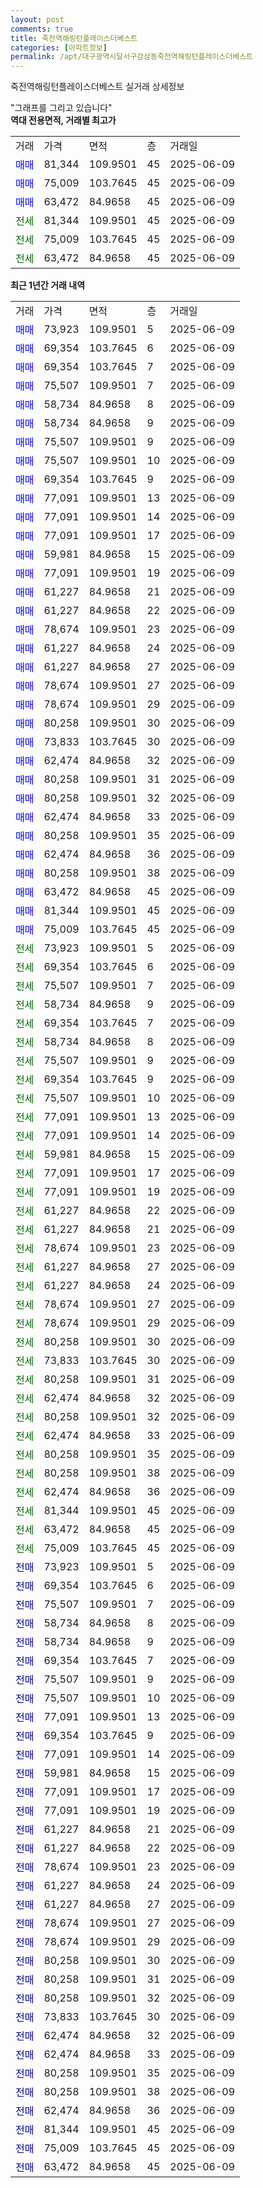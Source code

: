 ```yaml
---
layout: post
comments: true
title: 죽전역해링턴플레이스더베스트
categories: [아파트정보]
permalink: /apt/대구광역시달서구감삼동죽전역해링턴플레이스더베스트
---
```


죽전역해링턴플레이스더베스트 실거래 상세정보

<script type="text/javascript">
  google.charts.load('current', {'packages':['line', 'corechart']});
  google.charts.setOnLoadCallback(drawChart);

  function drawChart() {
    var data = new google.visualization.DataTable();
    data.addColumn('date', '거래일');
    data.addColumn('number', "매매");
    data.addColumn('number', "전세");
    data.addColumn('number', "전매");

    data.addRows([[new Date(Date.parse("2025-06-09")), 73923, null, null], [new Date(Date.parse("2025-06-09")), 69354, null, null], [new Date(Date.parse("2025-06-09")), 69354, null, null], [new Date(Date.parse("2025-06-09")), 75507, null, null], [new Date(Date.parse("2025-06-09")), 58734, null, null], [new Date(Date.parse("2025-06-09")), 58734, null, null], [new Date(Date.parse("2025-06-09")), 75507, null, null], [new Date(Date.parse("2025-06-09")), 75507, null, null], [new Date(Date.parse("2025-06-09")), 69354, null, null], [new Date(Date.parse("2025-06-09")), 77091, null, null], [new Date(Date.parse("2025-06-09")), 77091, null, null], [new Date(Date.parse("2025-06-09")), 77091, null, null], [new Date(Date.parse("2025-06-09")), 59981, null, null], [new Date(Date.parse("2025-06-09")), 77091, null, null], [new Date(Date.parse("2025-06-09")), 61227, null, null], [new Date(Date.parse("2025-06-09")), 61227, null, null], [new Date(Date.parse("2025-06-09")), 78674, null, null], [new Date(Date.parse("2025-06-09")), 61227, null, null], [new Date(Date.parse("2025-06-09")), 61227, null, null], [new Date(Date.parse("2025-06-09")), 78674, null, null], [new Date(Date.parse("2025-06-09")), 78674, null, null], [new Date(Date.parse("2025-06-09")), 80258, null, null], [new Date(Date.parse("2025-06-09")), 73833, null, null], [new Date(Date.parse("2025-06-09")), 62474, null, null], [new Date(Date.parse("2025-06-09")), 80258, null, null], [new Date(Date.parse("2025-06-09")), 80258, null, null], [new Date(Date.parse("2025-06-09")), 62474, null, null], [new Date(Date.parse("2025-06-09")), 80258, null, null], [new Date(Date.parse("2025-06-09")), 62474, null, null], [new Date(Date.parse("2025-06-09")), 80258, null, null], [new Date(Date.parse("2025-06-09")), 63472, null, null], [new Date(Date.parse("2025-06-09")), 81344, null, null], [new Date(Date.parse("2025-06-09")), 75009, null, null], [new Date(Date.parse("2025-06-09")), null, 73923, null], [new Date(Date.parse("2025-06-09")), null, 69354, null], [new Date(Date.parse("2025-06-09")), null, 75507, null], [new Date(Date.parse("2025-06-09")), null, 58734, null], [new Date(Date.parse("2025-06-09")), null, 69354, null], [new Date(Date.parse("2025-06-09")), null, 58734, null], [new Date(Date.parse("2025-06-09")), null, 75507, null], [new Date(Date.parse("2025-06-09")), null, 69354, null], [new Date(Date.parse("2025-06-09")), null, 75507, null], [new Date(Date.parse("2025-06-09")), null, 77091, null], [new Date(Date.parse("2025-06-09")), null, 77091, null], [new Date(Date.parse("2025-06-09")), null, 59981, null], [new Date(Date.parse("2025-06-09")), null, 77091, null], [new Date(Date.parse("2025-06-09")), null, 77091, null], [new Date(Date.parse("2025-06-09")), null, 61227, null], [new Date(Date.parse("2025-06-09")), null, 61227, null], [new Date(Date.parse("2025-06-09")), null, 78674, null], [new Date(Date.parse("2025-06-09")), null, 61227, null], [new Date(Date.parse("2025-06-09")), null, 61227, null], [new Date(Date.parse("2025-06-09")), null, 78674, null], [new Date(Date.parse("2025-06-09")), null, 78674, null], [new Date(Date.parse("2025-06-09")), null, 80258, null], [new Date(Date.parse("2025-06-09")), null, 73833, null], [new Date(Date.parse("2025-06-09")), null, 80258, null], [new Date(Date.parse("2025-06-09")), null, 62474, null], [new Date(Date.parse("2025-06-09")), null, 80258, null], [new Date(Date.parse("2025-06-09")), null, 62474, null], [new Date(Date.parse("2025-06-09")), null, 80258, null], [new Date(Date.parse("2025-06-09")), null, 80258, null], [new Date(Date.parse("2025-06-09")), null, 62474, null], [new Date(Date.parse("2025-06-09")), null, 81344, null], [new Date(Date.parse("2025-06-09")), null, 63472, null], [new Date(Date.parse("2025-06-09")), null, 75009, null], [new Date(Date.parse("2025-06-09")), null, null, 73923], [new Date(Date.parse("2025-06-09")), null, null, 69354], [new Date(Date.parse("2025-06-09")), null, null, 75507], [new Date(Date.parse("2025-06-09")), null, null, 58734], [new Date(Date.parse("2025-06-09")), null, null, 58734], [new Date(Date.parse("2025-06-09")), null, null, 69354], [new Date(Date.parse("2025-06-09")), null, null, 75507], [new Date(Date.parse("2025-06-09")), null, null, 75507], [new Date(Date.parse("2025-06-09")), null, null, 77091], [new Date(Date.parse("2025-06-09")), null, null, 69354], [new Date(Date.parse("2025-06-09")), null, null, 77091], [new Date(Date.parse("2025-06-09")), null, null, 59981], [new Date(Date.parse("2025-06-09")), null, null, 77091], [new Date(Date.parse("2025-06-09")), null, null, 77091], [new Date(Date.parse("2025-06-09")), null, null, 61227], [new Date(Date.parse("2025-06-09")), null, null, 61227], [new Date(Date.parse("2025-06-09")), null, null, 78674], [new Date(Date.parse("2025-06-09")), null, null, 61227], [new Date(Date.parse("2025-06-09")), null, null, 61227], [new Date(Date.parse("2025-06-09")), null, null, 78674], [new Date(Date.parse("2025-06-09")), null, null, 78674], [new Date(Date.parse("2025-06-09")), null, null, 80258], [new Date(Date.parse("2025-06-09")), null, null, 80258], [new Date(Date.parse("2025-06-09")), null, null, 80258], [new Date(Date.parse("2025-06-09")), null, null, 73833], [new Date(Date.parse("2025-06-09")), null, null, 62474], [new Date(Date.parse("2025-06-09")), null, null, 62474], [new Date(Date.parse("2025-06-09")), null, null, 80258], [new Date(Date.parse("2025-06-09")), null, null, 80258], [new Date(Date.parse("2025-06-09")), null, null, 62474], [new Date(Date.parse("2025-06-09")), null, null, 81344], [new Date(Date.parse("2025-06-09")), null, null, 75009], [new Date(Date.parse("2025-06-09")), null, null, 63472]]);

    var options = {
      hAxis: {
        format: 'yyyy/MM/dd'
      },    
      lineWidth: 0,
      pointsVisible: true,    
      title: '최근 1년간 유형별 실거래가 분포',
      legend: { position: 'bottom' }
    };

    var formatter = new google.visualization.NumberFormat({pattern:'###,###'} );
    formatter.format(data, 1);
    formatter.format(data, 2);
    
    setTimeout(function() {
        var chart = new google.visualization.LineChart(document.getElementById('columnchart_material'));
        chart.draw(data, (options));
        document.getElementById('loading').style.display = 'none';
    }, 200);
  }
</script>


<div id="loading" style="z-index:20; display: block; margin-left: 0px">"그래프를 그리고 있습니다"</div>
<div id="columnchart_material" style="width: 95%; margin-left: 0px; display: block"></div>
<!-- contents start -->
<b>역대 전용면적, 거래별 최고가</b>
<table class="sortable">
    <tr>
      <td>거래</td>
      <td>가격</td>
      <td>면적</td>
      <td>층</td>
      <td>거래일</td>
    </tr>
        <tr>
          <td><a style="color: blue">매매</a></td>
          <td>81,344</td>
          <td>109.9501</td>
          <td>45</td>
          <td>2025-06-09</td>
        </tr>            <tr>
          <td><a style="color: blue">매매</a></td>
          <td>75,009</td>
          <td>103.7645</td>
          <td>45</td>
          <td>2025-06-09</td>
        </tr>            <tr>
          <td><a style="color: blue">매매</a></td>
          <td>63,472</td>
          <td>84.9658</td>
          <td>45</td>
          <td>2025-06-09</td>
        </tr>        
        <tr>
              <td><a style="color: darkgreen">전세</a></td>
              <td>81,344</td>
              <td>109.9501</td>
              <td>45</td>
              <td>2025-06-09</td>
            </tr>            <tr>
              <td><a style="color: darkgreen">전세</a></td>
              <td>75,009</td>
              <td>103.7645</td>
              <td>45</td>
              <td>2025-06-09</td>
            </tr>            <tr>
              <td><a style="color: darkgreen">전세</a></td>
              <td>63,472</td>
              <td>84.9658</td>
              <td>45</td>
              <td>2025-06-09</td>
            </tr>        
    
</table>

<b>최근 1년간 거래 내역</b>

<table class="sortable">
    <tr>
      <td>거래</td>
      <td>가격</td>
      <td>면적</td>
      <td>층</td>
      <td>거래일</td>
    </tr>
    <tr>
      <td><a style="color: blue">매매</a></td>
      <td>73,923</td>
      <td>109.9501</td>
      <td>5</td>
      <td>2025-06-09</td>
    </tr>          <tr>
      <td><a style="color: blue">매매</a></td>
      <td>69,354</td>
      <td>103.7645</td>
      <td>6</td>
      <td>2025-06-09</td>
    </tr>          <tr>
      <td><a style="color: blue">매매</a></td>
      <td>69,354</td>
      <td>103.7645</td>
      <td>7</td>
      <td>2025-06-09</td>
    </tr>          <tr>
      <td><a style="color: blue">매매</a></td>
      <td>75,507</td>
      <td>109.9501</td>
      <td>7</td>
      <td>2025-06-09</td>
    </tr>          <tr>
      <td><a style="color: blue">매매</a></td>
      <td>58,734</td>
      <td>84.9658</td>
      <td>8</td>
      <td>2025-06-09</td>
    </tr>          <tr>
      <td><a style="color: blue">매매</a></td>
      <td>58,734</td>
      <td>84.9658</td>
      <td>9</td>
      <td>2025-06-09</td>
    </tr>          <tr>
      <td><a style="color: blue">매매</a></td>
      <td>75,507</td>
      <td>109.9501</td>
      <td>9</td>
      <td>2025-06-09</td>
    </tr>          <tr>
      <td><a style="color: blue">매매</a></td>
      <td>75,507</td>
      <td>109.9501</td>
      <td>10</td>
      <td>2025-06-09</td>
    </tr>          <tr>
      <td><a style="color: blue">매매</a></td>
      <td>69,354</td>
      <td>103.7645</td>
      <td>9</td>
      <td>2025-06-09</td>
    </tr>          <tr>
      <td><a style="color: blue">매매</a></td>
      <td>77,091</td>
      <td>109.9501</td>
      <td>13</td>
      <td>2025-06-09</td>
    </tr>          <tr>
      <td><a style="color: blue">매매</a></td>
      <td>77,091</td>
      <td>109.9501</td>
      <td>14</td>
      <td>2025-06-09</td>
    </tr>          <tr>
      <td><a style="color: blue">매매</a></td>
      <td>77,091</td>
      <td>109.9501</td>
      <td>17</td>
      <td>2025-06-09</td>
    </tr>          <tr>
      <td><a style="color: blue">매매</a></td>
      <td>59,981</td>
      <td>84.9658</td>
      <td>15</td>
      <td>2025-06-09</td>
    </tr>          <tr>
      <td><a style="color: blue">매매</a></td>
      <td>77,091</td>
      <td>109.9501</td>
      <td>19</td>
      <td>2025-06-09</td>
    </tr>          <tr>
      <td><a style="color: blue">매매</a></td>
      <td>61,227</td>
      <td>84.9658</td>
      <td>21</td>
      <td>2025-06-09</td>
    </tr>          <tr>
      <td><a style="color: blue">매매</a></td>
      <td>61,227</td>
      <td>84.9658</td>
      <td>22</td>
      <td>2025-06-09</td>
    </tr>          <tr>
      <td><a style="color: blue">매매</a></td>
      <td>78,674</td>
      <td>109.9501</td>
      <td>23</td>
      <td>2025-06-09</td>
    </tr>          <tr>
      <td><a style="color: blue">매매</a></td>
      <td>61,227</td>
      <td>84.9658</td>
      <td>24</td>
      <td>2025-06-09</td>
    </tr>          <tr>
      <td><a style="color: blue">매매</a></td>
      <td>61,227</td>
      <td>84.9658</td>
      <td>27</td>
      <td>2025-06-09</td>
    </tr>          <tr>
      <td><a style="color: blue">매매</a></td>
      <td>78,674</td>
      <td>109.9501</td>
      <td>27</td>
      <td>2025-06-09</td>
    </tr>          <tr>
      <td><a style="color: blue">매매</a></td>
      <td>78,674</td>
      <td>109.9501</td>
      <td>29</td>
      <td>2025-06-09</td>
    </tr>          <tr>
      <td><a style="color: blue">매매</a></td>
      <td>80,258</td>
      <td>109.9501</td>
      <td>30</td>
      <td>2025-06-09</td>
    </tr>          <tr>
      <td><a style="color: blue">매매</a></td>
      <td>73,833</td>
      <td>103.7645</td>
      <td>30</td>
      <td>2025-06-09</td>
    </tr>          <tr>
      <td><a style="color: blue">매매</a></td>
      <td>62,474</td>
      <td>84.9658</td>
      <td>32</td>
      <td>2025-06-09</td>
    </tr>          <tr>
      <td><a style="color: blue">매매</a></td>
      <td>80,258</td>
      <td>109.9501</td>
      <td>31</td>
      <td>2025-06-09</td>
    </tr>          <tr>
      <td><a style="color: blue">매매</a></td>
      <td>80,258</td>
      <td>109.9501</td>
      <td>32</td>
      <td>2025-06-09</td>
    </tr>          <tr>
      <td><a style="color: blue">매매</a></td>
      <td>62,474</td>
      <td>84.9658</td>
      <td>33</td>
      <td>2025-06-09</td>
    </tr>          <tr>
      <td><a style="color: blue">매매</a></td>
      <td>80,258</td>
      <td>109.9501</td>
      <td>35</td>
      <td>2025-06-09</td>
    </tr>          <tr>
      <td><a style="color: blue">매매</a></td>
      <td>62,474</td>
      <td>84.9658</td>
      <td>36</td>
      <td>2025-06-09</td>
    </tr>          <tr>
      <td><a style="color: blue">매매</a></td>
      <td>80,258</td>
      <td>109.9501</td>
      <td>38</td>
      <td>2025-06-09</td>
    </tr>          <tr>
      <td><a style="color: blue">매매</a></td>
      <td>63,472</td>
      <td>84.9658</td>
      <td>45</td>
      <td>2025-06-09</td>
    </tr>          <tr>
      <td><a style="color: blue">매매</a></td>
      <td>81,344</td>
      <td>109.9501</td>
      <td>45</td>
      <td>2025-06-09</td>
    </tr>          <tr>
      <td><a style="color: blue">매매</a></td>
      <td>75,009</td>
      <td>103.7645</td>
      <td>45</td>
      <td>2025-06-09</td>
    </tr>          <tr>
      <td><a style="color: darkgreen">전세</a></td>
      <td>73,923</td>
      <td>109.9501</td>
      <td>5</td>
      <td>2025-06-09</td>
    </tr>          <tr>
      <td><a style="color: darkgreen">전세</a></td>
      <td>69,354</td>
      <td>103.7645</td>
      <td>6</td>
      <td>2025-06-09</td>
    </tr>          <tr>
      <td><a style="color: darkgreen">전세</a></td>
      <td>75,507</td>
      <td>109.9501</td>
      <td>7</td>
      <td>2025-06-09</td>
    </tr>          <tr>
      <td><a style="color: darkgreen">전세</a></td>
      <td>58,734</td>
      <td>84.9658</td>
      <td>9</td>
      <td>2025-06-09</td>
    </tr>          <tr>
      <td><a style="color: darkgreen">전세</a></td>
      <td>69,354</td>
      <td>103.7645</td>
      <td>7</td>
      <td>2025-06-09</td>
    </tr>          <tr>
      <td><a style="color: darkgreen">전세</a></td>
      <td>58,734</td>
      <td>84.9658</td>
      <td>8</td>
      <td>2025-06-09</td>
    </tr>          <tr>
      <td><a style="color: darkgreen">전세</a></td>
      <td>75,507</td>
      <td>109.9501</td>
      <td>9</td>
      <td>2025-06-09</td>
    </tr>          <tr>
      <td><a style="color: darkgreen">전세</a></td>
      <td>69,354</td>
      <td>103.7645</td>
      <td>9</td>
      <td>2025-06-09</td>
    </tr>          <tr>
      <td><a style="color: darkgreen">전세</a></td>
      <td>75,507</td>
      <td>109.9501</td>
      <td>10</td>
      <td>2025-06-09</td>
    </tr>          <tr>
      <td><a style="color: darkgreen">전세</a></td>
      <td>77,091</td>
      <td>109.9501</td>
      <td>13</td>
      <td>2025-06-09</td>
    </tr>          <tr>
      <td><a style="color: darkgreen">전세</a></td>
      <td>77,091</td>
      <td>109.9501</td>
      <td>14</td>
      <td>2025-06-09</td>
    </tr>          <tr>
      <td><a style="color: darkgreen">전세</a></td>
      <td>59,981</td>
      <td>84.9658</td>
      <td>15</td>
      <td>2025-06-09</td>
    </tr>          <tr>
      <td><a style="color: darkgreen">전세</a></td>
      <td>77,091</td>
      <td>109.9501</td>
      <td>17</td>
      <td>2025-06-09</td>
    </tr>          <tr>
      <td><a style="color: darkgreen">전세</a></td>
      <td>77,091</td>
      <td>109.9501</td>
      <td>19</td>
      <td>2025-06-09</td>
    </tr>          <tr>
      <td><a style="color: darkgreen">전세</a></td>
      <td>61,227</td>
      <td>84.9658</td>
      <td>22</td>
      <td>2025-06-09</td>
    </tr>          <tr>
      <td><a style="color: darkgreen">전세</a></td>
      <td>61,227</td>
      <td>84.9658</td>
      <td>21</td>
      <td>2025-06-09</td>
    </tr>          <tr>
      <td><a style="color: darkgreen">전세</a></td>
      <td>78,674</td>
      <td>109.9501</td>
      <td>23</td>
      <td>2025-06-09</td>
    </tr>          <tr>
      <td><a style="color: darkgreen">전세</a></td>
      <td>61,227</td>
      <td>84.9658</td>
      <td>27</td>
      <td>2025-06-09</td>
    </tr>          <tr>
      <td><a style="color: darkgreen">전세</a></td>
      <td>61,227</td>
      <td>84.9658</td>
      <td>24</td>
      <td>2025-06-09</td>
    </tr>          <tr>
      <td><a style="color: darkgreen">전세</a></td>
      <td>78,674</td>
      <td>109.9501</td>
      <td>27</td>
      <td>2025-06-09</td>
    </tr>          <tr>
      <td><a style="color: darkgreen">전세</a></td>
      <td>78,674</td>
      <td>109.9501</td>
      <td>29</td>
      <td>2025-06-09</td>
    </tr>          <tr>
      <td><a style="color: darkgreen">전세</a></td>
      <td>80,258</td>
      <td>109.9501</td>
      <td>30</td>
      <td>2025-06-09</td>
    </tr>          <tr>
      <td><a style="color: darkgreen">전세</a></td>
      <td>73,833</td>
      <td>103.7645</td>
      <td>30</td>
      <td>2025-06-09</td>
    </tr>          <tr>
      <td><a style="color: darkgreen">전세</a></td>
      <td>80,258</td>
      <td>109.9501</td>
      <td>31</td>
      <td>2025-06-09</td>
    </tr>          <tr>
      <td><a style="color: darkgreen">전세</a></td>
      <td>62,474</td>
      <td>84.9658</td>
      <td>32</td>
      <td>2025-06-09</td>
    </tr>          <tr>
      <td><a style="color: darkgreen">전세</a></td>
      <td>80,258</td>
      <td>109.9501</td>
      <td>32</td>
      <td>2025-06-09</td>
    </tr>          <tr>
      <td><a style="color: darkgreen">전세</a></td>
      <td>62,474</td>
      <td>84.9658</td>
      <td>33</td>
      <td>2025-06-09</td>
    </tr>          <tr>
      <td><a style="color: darkgreen">전세</a></td>
      <td>80,258</td>
      <td>109.9501</td>
      <td>35</td>
      <td>2025-06-09</td>
    </tr>          <tr>
      <td><a style="color: darkgreen">전세</a></td>
      <td>80,258</td>
      <td>109.9501</td>
      <td>38</td>
      <td>2025-06-09</td>
    </tr>          <tr>
      <td><a style="color: darkgreen">전세</a></td>
      <td>62,474</td>
      <td>84.9658</td>
      <td>36</td>
      <td>2025-06-09</td>
    </tr>          <tr>
      <td><a style="color: darkgreen">전세</a></td>
      <td>81,344</td>
      <td>109.9501</td>
      <td>45</td>
      <td>2025-06-09</td>
    </tr>          <tr>
      <td><a style="color: darkgreen">전세</a></td>
      <td>63,472</td>
      <td>84.9658</td>
      <td>45</td>
      <td>2025-06-09</td>
    </tr>          <tr>
      <td><a style="color: darkgreen">전세</a></td>
      <td>75,009</td>
      <td>103.7645</td>
      <td>45</td>
      <td>2025-06-09</td>
    </tr>          <tr>
      <td><a style="color: darkblue">전매</a></td>
      <td>73,923</td>
      <td>109.9501</td>
      <td>5</td>
      <td>2025-06-09</td>
    </tr>          <tr>
      <td><a style="color: darkblue">전매</a></td>
      <td>69,354</td>
      <td>103.7645</td>
      <td>6</td>
      <td>2025-06-09</td>
    </tr>          <tr>
      <td><a style="color: darkblue">전매</a></td>
      <td>75,507</td>
      <td>109.9501</td>
      <td>7</td>
      <td>2025-06-09</td>
    </tr>          <tr>
      <td><a style="color: darkblue">전매</a></td>
      <td>58,734</td>
      <td>84.9658</td>
      <td>8</td>
      <td>2025-06-09</td>
    </tr>          <tr>
      <td><a style="color: darkblue">전매</a></td>
      <td>58,734</td>
      <td>84.9658</td>
      <td>9</td>
      <td>2025-06-09</td>
    </tr>          <tr>
      <td><a style="color: darkblue">전매</a></td>
      <td>69,354</td>
      <td>103.7645</td>
      <td>7</td>
      <td>2025-06-09</td>
    </tr>          <tr>
      <td><a style="color: darkblue">전매</a></td>
      <td>75,507</td>
      <td>109.9501</td>
      <td>9</td>
      <td>2025-06-09</td>
    </tr>          <tr>
      <td><a style="color: darkblue">전매</a></td>
      <td>75,507</td>
      <td>109.9501</td>
      <td>10</td>
      <td>2025-06-09</td>
    </tr>          <tr>
      <td><a style="color: darkblue">전매</a></td>
      <td>77,091</td>
      <td>109.9501</td>
      <td>13</td>
      <td>2025-06-09</td>
    </tr>          <tr>
      <td><a style="color: darkblue">전매</a></td>
      <td>69,354</td>
      <td>103.7645</td>
      <td>9</td>
      <td>2025-06-09</td>
    </tr>          <tr>
      <td><a style="color: darkblue">전매</a></td>
      <td>77,091</td>
      <td>109.9501</td>
      <td>14</td>
      <td>2025-06-09</td>
    </tr>          <tr>
      <td><a style="color: darkblue">전매</a></td>
      <td>59,981</td>
      <td>84.9658</td>
      <td>15</td>
      <td>2025-06-09</td>
    </tr>          <tr>
      <td><a style="color: darkblue">전매</a></td>
      <td>77,091</td>
      <td>109.9501</td>
      <td>17</td>
      <td>2025-06-09</td>
    </tr>          <tr>
      <td><a style="color: darkblue">전매</a></td>
      <td>77,091</td>
      <td>109.9501</td>
      <td>19</td>
      <td>2025-06-09</td>
    </tr>          <tr>
      <td><a style="color: darkblue">전매</a></td>
      <td>61,227</td>
      <td>84.9658</td>
      <td>21</td>
      <td>2025-06-09</td>
    </tr>          <tr>
      <td><a style="color: darkblue">전매</a></td>
      <td>61,227</td>
      <td>84.9658</td>
      <td>22</td>
      <td>2025-06-09</td>
    </tr>          <tr>
      <td><a style="color: darkblue">전매</a></td>
      <td>78,674</td>
      <td>109.9501</td>
      <td>23</td>
      <td>2025-06-09</td>
    </tr>          <tr>
      <td><a style="color: darkblue">전매</a></td>
      <td>61,227</td>
      <td>84.9658</td>
      <td>24</td>
      <td>2025-06-09</td>
    </tr>          <tr>
      <td><a style="color: darkblue">전매</a></td>
      <td>61,227</td>
      <td>84.9658</td>
      <td>27</td>
      <td>2025-06-09</td>
    </tr>          <tr>
      <td><a style="color: darkblue">전매</a></td>
      <td>78,674</td>
      <td>109.9501</td>
      <td>27</td>
      <td>2025-06-09</td>
    </tr>          <tr>
      <td><a style="color: darkblue">전매</a></td>
      <td>78,674</td>
      <td>109.9501</td>
      <td>29</td>
      <td>2025-06-09</td>
    </tr>          <tr>
      <td><a style="color: darkblue">전매</a></td>
      <td>80,258</td>
      <td>109.9501</td>
      <td>30</td>
      <td>2025-06-09</td>
    </tr>          <tr>
      <td><a style="color: darkblue">전매</a></td>
      <td>80,258</td>
      <td>109.9501</td>
      <td>31</td>
      <td>2025-06-09</td>
    </tr>          <tr>
      <td><a style="color: darkblue">전매</a></td>
      <td>80,258</td>
      <td>109.9501</td>
      <td>32</td>
      <td>2025-06-09</td>
    </tr>          <tr>
      <td><a style="color: darkblue">전매</a></td>
      <td>73,833</td>
      <td>103.7645</td>
      <td>30</td>
      <td>2025-06-09</td>
    </tr>          <tr>
      <td><a style="color: darkblue">전매</a></td>
      <td>62,474</td>
      <td>84.9658</td>
      <td>32</td>
      <td>2025-06-09</td>
    </tr>          <tr>
      <td><a style="color: darkblue">전매</a></td>
      <td>62,474</td>
      <td>84.9658</td>
      <td>33</td>
      <td>2025-06-09</td>
    </tr>          <tr>
      <td><a style="color: darkblue">전매</a></td>
      <td>80,258</td>
      <td>109.9501</td>
      <td>35</td>
      <td>2025-06-09</td>
    </tr>          <tr>
      <td><a style="color: darkblue">전매</a></td>
      <td>80,258</td>
      <td>109.9501</td>
      <td>38</td>
      <td>2025-06-09</td>
    </tr>          <tr>
      <td><a style="color: darkblue">전매</a></td>
      <td>62,474</td>
      <td>84.9658</td>
      <td>36</td>
      <td>2025-06-09</td>
    </tr>          <tr>
      <td><a style="color: darkblue">전매</a></td>
      <td>81,344</td>
      <td>109.9501</td>
      <td>45</td>
      <td>2025-06-09</td>
    </tr>          <tr>
      <td><a style="color: darkblue">전매</a></td>
      <td>75,009</td>
      <td>103.7645</td>
      <td>45</td>
      <td>2025-06-09</td>
    </tr>          <tr>
      <td><a style="color: darkblue">전매</a></td>
      <td>63,472</td>
      <td>84.9658</td>
      <td>45</td>
      <td>2025-06-09</td>
    </tr>      </table>
<!-- contents end -->    

